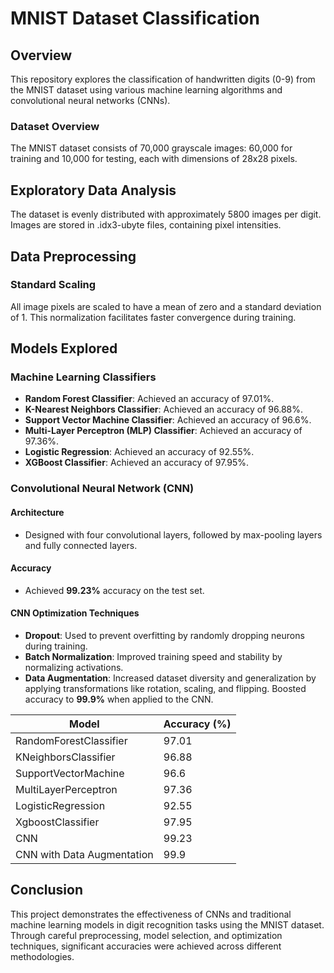 # MNIST Dataset Classification

## Overview
This repository explores the classification of handwritten digits (0-9) from the MNIST dataset using various machine learning algorithms and convolutional neural networks (CNNs).

### Dataset Overview
The MNIST dataset consists of 70,000 grayscale images: 60,000 for training and 10,000 for testing, each with dimensions of 28x28 pixels.

## Exploratory Data Analysis
The dataset is evenly distributed with approximately 5800 images per digit. Images are stored in .idx3-ubyte files, containing pixel intensities.

## Data Preprocessing
### Standard Scaling
All image pixels are scaled to have a mean of zero and a standard deviation of 1. This normalization facilitates faster convergence during training.

## Models Explored

### Machine Learning Classifiers
- **Random Forest Classifier**: Achieved an accuracy of 97.01%.
- **K-Nearest Neighbors Classifier**: Achieved an accuracy of 96.88%.
- **Support Vector Machine Classifier**: Achieved an accuracy of 96.6%.
- **Multi-Layer Perceptron (MLP) Classifier**: Achieved an accuracy of 97.36%.
- **Logistic Regression**: Achieved an accuracy of 92.55%.
- **XGBoost Classifier**: Achieved an accuracy of 97.95%.

### Convolutional Neural Network (CNN)

#### Architecture
- Designed with four convolutional layers, followed by max-pooling layers and fully connected layers.

#### Accuracy
- Achieved **99.23%** accuracy on the test set.

#### CNN Optimization Techniques
- **Dropout**: Used to prevent overfitting by randomly dropping neurons during training.
- **Batch Normalization**: Improved training speed and stability by normalizing activations.
- **Data Augmentation**: Increased dataset diversity and generalization by applying transformations like rotation, scaling, and flipping. Boosted accuracy to **99.9%** when applied to the CNN.

| Model                       | Accuracy (%) |
|-----------------------------|--------------|
| RandomForestClassifier      | 97.01        |
| KNeighborsClassifier        | 96.88        |
| SupportVectorMachine        | 96.6         |
| MultiLayerPerceptron        | 97.36        |
| LogisticRegression          | 92.55        |
| XgboostClassifier           | 97.95        |
| CNN                         | 99.23        |
| CNN with Data Augmentation  | 99.9         |

## Conclusion
This project demonstrates the effectiveness of CNNs and traditional machine learning models in digit recognition tasks using the MNIST dataset. Through careful preprocessing, model selection, and optimization techniques, significant accuracies were achieved across different methodologies.
